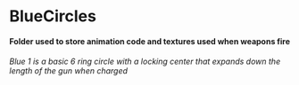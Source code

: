 # BlueCircles
#### Folder used to store animation code and textures used when weapons fire
###### Blue 1 is a basic 6 ring circle with a locking center that expands down the length of the gun when charged
